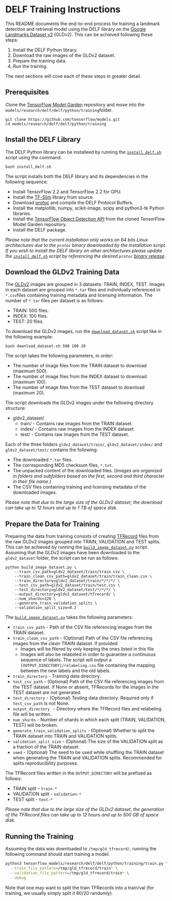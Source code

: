 # DELF Training Instructions

This README documents the end-to-end process for training a landmark detection and retrieval
model using the DELF library on the [Google Landmarks Dataset v2](https://github.com/cvdfoundation/google-landmark) (GLDv2). This can be achieved following these steps:
1. Install the DELF Python library.
2. Download the raw images of the GLDv2 dataset.
3. Prepare the training data.
4. Run the training.

The next sections will cove each of these steps in greater detail.

## Prerequisites

Clone the [TensorFlow Model Garden](https://github.com/tensorflow/models) repository and move
into the `models/research/delf/delf/python/training`folder.
```
git clone https://github.com/tensorflow/models.git
cd models/research/delf/delf/python/training
```

## Install the DELF Library

The DELF Python library can be installeed by running the [`install_delf.sh`](./install_delf.sh)
script using the command:
```
bash install_delf.sh
```
The script installs both the DELF library and its dependencies in the following sequence:
* Install TensorFlow 2.2 and TensorFlow 2.2 for GPU.
* Install the [TF-Slim](https://github.com/google-research/tf-slim) library from source.
* Download [protoc](https://github.com/protocolbuffers/protobuf) and compile the DELF Protocol
Buffers.
* Install the matplotlib, numpy, scikit-image, scipy and python3-tk Python libraries.
* Install the [TensorFlow Object Detection API](https://github.com/tensorflow/models/tree/master/research/object_detection) from the cloned TensorFlow Model Garden repository.
* Install the DELF package.

*Please note that the current installation only works on 64 bits Linux architectures due to the 
`protoc` binary downloaded by the installation script. If you wish to install the DELF library on
other architectures please update the [`install_delf.sh`](./install_delf.sh) script by referencing
the desired `protoc` [binary release](https://github.com/protocolbuffers/protobuf/releases).*

## Download the GLDv2 Training Data

The [GLDv2](https://github.com/cvdfoundation/google-landmark) images are grouped in 3 datasets: TRAIN, INDEX, TEST. Images in each dataset are grouped into `*.tar` files and individually
referenced in `*.csv`files containing training metadata and licensing information. The number of
`*.tar` files per dataset is as follows:
* TRAIN: 500 files.
* INDEX: 100 files.
* TEST: 20 files.

To download the GLDv2 images, run the [`download_dataset.sh`](./download_dataset.sh) script like in
the following example:
```
bash download_dataset.sh 500 100 20
```
The script takes the following parameters, in order:
* The number of image files from the TRAIN dataset to download (maximum 500).
* The number of image files from the INDEX dataset to download (maximum 100).
* The number of image files from the TEST dataset to download (maximum 20).

The script downloads the GLDv2 images under the following directory structure:
* gldv2_dataset/
  * train/ - Contains raw images from the TRAIN dataset.
  * index/ - Contains raw images from the INDEX dataset.
  * test/ - Contains raw images from the TEST dataset.

Each of the three folders `gldv2_dataset/train/`, `gldv2_dataset/index/` and `gldv2_dataset/test/`
contains the following:
* The downloaded `*.tar` files.
* The corresponding MD5 checksum files, `*.txt`.
* The unpacked content of the downloaded files. (*Images are organized in folders and subfolders
based on the first, second and third character in their file name.*)
* The CSV files containing training and licensing metadata of the downloaded images.

*Please note that due to the large size of the GLDv2 dataset, the download can take up to 12 hours and up to 1 TB of space disk.* 

## Prepare the Data for Training

Preparing the data from training consists of creating [TFRecord](https://www.tensorflow.org/tutorials/load_data/tfrecord)
files from the raw GLDv2 images grouped into TRAIN, VALIDATION and TEST splits. This can be achieved by running the [`build_image_dataset.py`](./build_image_dataset.py) script. Assuming 
that the GLDv2 images have been downloaded to the `gldv2_dataset` folder, the script can be run as follows:
```
python build_image_dataset.py \
    --train_csv_path=gldv2_dataset/train/train.csv \
    --train_clean_csv_path=gldv2_dataset/train/train_clean.csv \
    --train_directory=gldv2_dataset/train/*/*/*/ \
    --test_csv_path=gldv2_dataset/train/test.csv \
    --test_directory=gldv2_dataset/test/*/*/*/ \
    --output_directory=gldv2_dataset/tfrecord/ \
    --num_shards=128 \
    --generate_train_validation_splits \
    --validation_split_size=0.2
```
The [`build_image_dataset.py`](./build_image_dataset.py) takes the following parameters:
* `train_csv_path` - Path of the CSV file referencing images from the TRAIN dataset.
* `train_clean_csv_path` - (Optional) Path of the CSV file referencing images from the *clean*
TRAIN dataset. If provided:
  * Images will be filered by only keeping the ones listed in this file
  * Images will also be relabeled in order to guarantee a continuous sequence of labels. The
  script will output a `[OUTPUT_DIRECTORY]/relabeling.csv` file containing the mapping between the
  new labels and the old labels.
* `train_directory` - Training data directory.
* `test_csv_path` - (Optional) Path of the CSV file referencing images from the TEST dataset. If
None or absent, TFRecords for the images in the TEST dataset are not generated.
* `test_directory` - (Optional) Testing data directory. Required only if `test_csv_path` is not
None.
* `output_directory ` - Directory where the TFRecord files and relabeling file will be written.
* `num_shards` - Number of shards in which each split (TRAIN, VALIDATION, TEST) will be broken.
* `generate_train_validation_splits` - (Optional) Whether to split the TRAIN dataset into TRAIN
and VALIDATION splits.
* `validation_split_size` - (Optional) The size of the VALIDATION split as a fraction of the 
TRAIN dataset.
* `seed` - (Optional) The seed to be used while shuffling the TRAIN dataset when generating the
TRAIN and VALIDATION splits. Recommended for splits reproducibility purposes.

The TFRecord files written in the `OUTPUT_DIRECTORY` will be prefixed as follows:
* TRAIN split - `train-*`
* VALIDATION split - `validation-*`
* TEST split - `test-*`

*Please note that due to the large size of the GLDv2 dataset, the generation of the TFRecord 
files can take up to 12 hours and up to 500 GB of space disk.*

## Running the Training

Assuming the data was downloaded to `/tmp/gld_tfrecord/`, running the following
command should start training a model:

```sh
python3 tensorflow_models/research/delf/delf/python/training/train.py \
  --train_file_pattern=/tmp/gld_tfrecord/train* \
  --validation_file_pattern=/tmp/gld_tfrecord/train* \
  --debug
```

Note that one may want to split the train TFRecords into a train/val (for
training, we usually simply split it 80/20 randomly).
